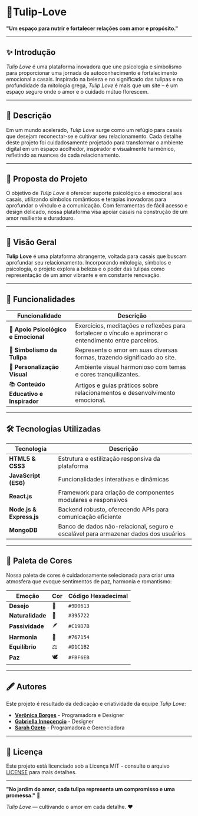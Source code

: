 # 🌷Tulip-Love


**"Um espaço para nutrir e fortalecer relações com amor e propósito."**

---

## ✨ Introdução
*Tulip Love* é uma plataforma inovadora que une psicologia e simbolismo para proporcionar uma jornada de autoconhecimento e fortalecimento emocional a casais. Inspirado na beleza e no significado das tulipas e na profundidade da mitologia grega, *Tulip Love* é mais que um site – é um espaço seguro onde o amor e o cuidado mútuo florescem.

---

## 💌 Descrição
Em um mundo acelerado, *Tulip Love* surge como um refúgio para casais que desejam reconectar-se e cultivar seu relacionamento. Cada detalhe deste projeto foi cuidadosamente projetado para transformar o ambiente digital em um espaço acolhedor, inspirador e visualmente harmônico, refletindo as nuances de cada relacionamento.

---

## 🌟 Proposta do Projeto
O objetivo de *Tulip Love* é oferecer suporte psicológico e emocional aos casais, utilizando símbolos românticos e terapias inovadoras para aprofundar o vínculo e a comunicação. Com ferramentas de fácil acesso e design delicado, nossa plataforma visa apoiar casais na construção de um amor resiliente e duradouro.

---

## 🌸 Visão Geral
**Tulip Love** é uma plataforma abrangente, voltada para casais que buscam aprofundar seu relacionamento. Incorporando mitologia, símbolos e psicologia, o projeto explora a beleza e o poder das tulipas como representação de um amor vibrante e em constante renovação.

---

## 🎯 Funcionalidades

| Funcionalidade                        | Descrição                                                                                              |
|---------------------------------------|--------------------------------------------------------------------------------------------------------|
| 💞 **Apoio Psicológico e Emocional**  | Exercícios, meditações e reflexões para fortalecer o vínculo e aprimorar o entendimento entre parceiros. |
| 🌷 **Simbolismo da Tulipa**           | Representa o amor em suas diversas formas, trazendo significado ao site.                                |
| 🎨 **Personalização Visual**          | Ambiente visual harmonioso com temas e cores tranquilizantes.                                           |
| 📚 **Conteúdo Educativo e Inspirador**| Artigos e guias práticos sobre relacionamentos e desenvolvimento emocional.                             |

---

## 🛠️ Tecnologias Utilizadas

| Tecnologia          | Descrição                                                                                    |
|---------------------|----------------------------------------------------------------------------------------------|
| **HTML5 & CSS3**    | Estrutura e estilização responsiva da plataforma                                             |
| **JavaScript (ES6)**| Funcionalidades interativas e dinâmicas                                                      |
| **React.js**        | Framework para criação de componentes modulares e responsivos                                |
| **Node.js & Express.js** | Backend robusto, oferecendo APIs para comunicação eficiente                              |
| **MongoDB**         | Banco de dados não-relacional, seguro e escalável para armazenar dados dos usuários          |

---

## 🎨 Paleta de Cores
Nossa paleta de cores é cuidadosamente selecionada para criar uma atmosfera que evoque sentimentos de paz, harmonia e romantismo:

| Emoção           | Cor     | Código Hexadecimal |
|------------------|---------|--------------------|
| **Desejo**       | 🍒      | `#9D0613`         |
| **Naturalidade** | 🌿      | `#395722`         |
| **Passividade**  | 🪶      | `#C19D7B`         |
| **Harmonia**     | 🧘     | `#767154`         |
| **Equilíbrio**   | ⚖️      | `#D1C1B2`         |
| **Paz**          | 🕊️      | `#FBF6EB`         |

---

## 🖋️ Autores
Este projeto é resultado da dedicação e criatividade da equipe *Tulip Love*:

- [**Verônica Borges**](https://github.com/veronicaborges) - Programadora e Designer
- [**Gabriella Innocencio**](https://github.com/gabriellainnocencio) - Designer
- [**Sarah Ozeto**](https://github.com/sarahozeto) - Programadora e Gerenciadora

---

## 🌱 Licença
Este projeto está licenciado sob a Licença MIT - consulte o arquivo [LICENSE](LICENSE) para mais detalhes.

---

**"No jardim do amor, cada tulipa representa um compromisso e uma promessa."** 🌷

*Tulip Love* — cultivando o amor em cada detalhe. ❤️
